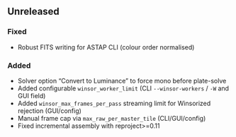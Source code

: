 ## Unreleased
### Fixed
* Robust FITS writing for ASTAP CLI (colour order normalised)
### Added
* Solver option “Convert to Luminance” to force mono before plate-solve
* Added configurable `winsor_worker_limit` (CLI `--winsor-workers` / `-W` and GUI field)
* Added `winsor_max_frames_per_pass` streaming limit for Winsorized rejection (GUI/config)
* Manual frame cap via `max_raw_per_master_tile` (CLI/GUI/config)
* Fixed incremental assembly with reproject>=0.11
